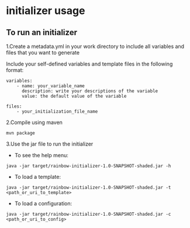 # initializer usage

## To run an initializer
1.Create a metadata.yml in your work directory to include all variables and files that you want to generate
  
  Include your self-defined variables and template files in the following format:
```
variables:
    - name: your_variable_name
      description: write your descriptions of the variable
      value: the default value of the variable
```

```
files:
    - your_initialization_file_name
```
2.Compile using maven
```
mvn package
```
3.Use the jar file to run the initializer 
- To see the help menu:
```
java -jar target/rainbow-initializer-1.0-SNAPSHOT-shaded.jar -h
```
- To load a template:
```
java -jar target/rainbow-initializer-1.0-SNAPSHOT-shaded.jar -t <path_or_uri_to_template> 
```
- To load a configuration:
```
java -jar target/rainbow-initializer-1.0-SNAPSHOT-shaded.jar -c <path_or_uri_to_config> 
```